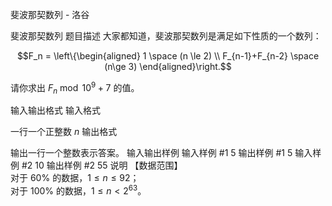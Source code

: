 



斐波那契数列 - 洛谷














斐波那契数列
题目描述
大家都知道，斐波那契数列是满足如下性质的一个数列：

$$F_n = \left\{\begin{aligned} 1 \space (n \le 2) \\ F_{n-1}+F_{n-2} \space (n\ge 3) \end{aligned}\right.$$


请你求出 $F_n \bmod 10^9 + 7$ 的值。

输入输出格式
输入格式

一行一个正整数 $n$
输出格式

输出一行一个整数表示答案。
输入输出样例
输入样例 #1
5
输出样例 #1
5
输入样例 #2
10
输出样例 #2
55
说明
【数据范围】    
对于 $60\%$ 的数据，$1\le n \le 92$；   
对于 $100\%$ 的数据，$1\le n < 2^{63}$。







